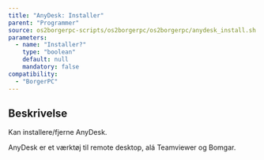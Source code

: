 ```yaml
---
title: "AnyDesk: Installer"
parent: "Programmer"
source: os2borgerpc-scripts/os2borgerpc/os2borgerpc/anydesk_install.sh
parameters:
  - name: "Installer?"
    type: "boolean"
    default: null
    mandatory: false
compatibility:
  - "BorgerPC"
---
```


## Beskrivelse
Kan installere/fjerne AnyDesk.

AnyDesk er et værktøj til remote desktop, alá Teamviewer og Bomgar.